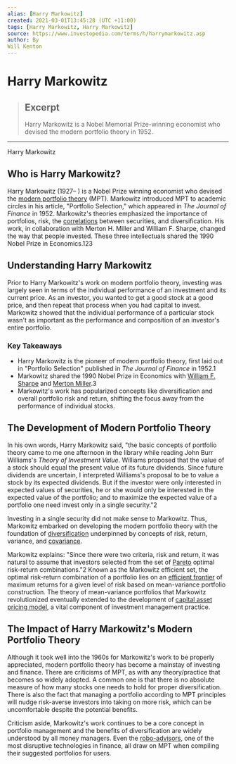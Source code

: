 ```yaml
---
alias: [Harry Markowitz]
created: 2021-03-01T13:45:28 (UTC +11:00)
tags: [Harry Markowitz, Harry Markowitz]
source: https://www.investopedia.com/terms/h/harrymarkowitz.asp
author: By
Will Kenton
---
```


# Harry Markowitz

> ## Excerpt
> Harry Markowitz is a Nobel Memorial Prize-winning economist who devised the modern portfolio theory in 1952.

---

Harry Markowitz
## Who is Harry Markowitz?

Harry Markowitz (1927– ) is a Nobel Prize winning economist who devised the [modern portfolio theory](https://www.investopedia.com/terms/m/modernportfoliotheory.asp) (MPT). Markowitz introduced MPT to academic circles in his article, "Portfolio Selection," which appeared in _The Journal of Finance_ in 1952. Markowitz's theories emphasized the importance of portfolios, risk, the [correlations](https://www.investopedia.com/terms/c/correlation.asp) between securities, and diversification. His work, in collaboration with Merton H. Miller and William F. Sharpe, changed the way that people invested. These three intellectuals shared the 1990 Nobel Prize in Economics.123

## Understanding Harry Markowitz

Prior to Harry Markowitz's work on modern portfolio theory, investing was largely seen in terms of the individual performance of an investment and its current price. As an investor, you wanted to get a good stock at a good price, and then repeat that process when you had capital to invest. Markowitz showed that the individual performance of a particular stock wasn't as important as the performance and composition of an investor's entire portfolio.

### Key Takeaways

-   Harry Markowitz is the pioneer of modern portfolio theory, first laid out in "Portfolio Selection" published in _The Journal of Finance_ in 1952.1
-   Markowitz shared the 1990 Nobel Prize in Economics with [William F. Sharpe](https://www.investopedia.com/terms/w/william-f-sharpe.asp) and [Merton Miller](https://www.investopedia.com/terms/m/merton-miller.asp).3
-   Markowitz's work has popularized concepts like diversification and overall portfolio risk and return, shifting the focus away from the performance of individual stocks.

## The Development of Modern Portfolio Theory

In his own words, Harry Markowitz said, "the basic concepts of portfolio theory came to me one afternoon in the library while reading John Burr Williams's _Theory of Investment Value_. Williams proposed that the value of a stock should equal the present value of its future dividends. Since future dividends are uncertain, I interpreted Williams's proposal to be to value a stock by its expected dividends. But if the investor were only interested in expected values of securities, he or she would only be interested in the expected value of the portfolio; and to maximize the expected value of a portfolio one need invest only in a single security."2

Investing in a single security did not make sense to Markowitz. Thus, Markowitz embarked on developing the modern portfolio theory with the foundation of [diversification](https://www.investopedia.com/terms/d/diversification.asp) underpinned by concepts of risk, return, variance, and [covariance](https://www.investopedia.com/terms/c/covariance.asp).

Markowitz explains: "Since there were two criteria, risk and return, it was natural to assume that investors selected from the set of [Pareto](https://www.investopedia.com/terms/p/pareto-efficiency.asp) optimal risk-return combinations."2 Known as the Markowitz efficient set, the optimal risk-return combination of a portfolio lies on an [efficient frontier](https://www.investopedia.com/terms/e/efficientfrontier.asp) of maximum returns for a given level of risk based on mean-variance portfolio construction. The theory of mean-variance portfolios that Markowitz revolutionized eventually extended to the development of [capital asset pricing model](https://www.investopedia.com/terms/c/capm.asp), a vital component of investment management practice.

## The Impact of Harry Markowitz's Modern Portfolio Theory

Although it took well into the 1960s for Markowitz's work to be properly appreciated, modern portfolio theory has become a mainstay of investing and finance. There are criticisms of MPT, as with any theory/practice that becomes so widely adopted. A common one is that there is no absolute measure of how many stocks one needs to hold for proper diversification. There is also the fact that managing a portfolio according to MPT principles will nudge risk-averse investors into taking on more risk, which can be uncomfortable despite the potential benefits.

Criticism aside, Markowitz's work continues to be a core concept in portfolio management and the benefits of diversification are widely understood by all money managers. Even the [robo-advisors](https://www.investopedia.com/terms/r/roboadvisor-roboadviser.asp), one of the most disruptive technologies in finance, all draw on MPT when compiling their suggested portfolios for users.

